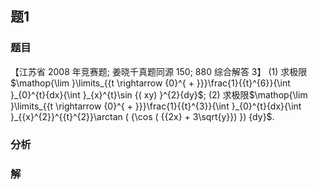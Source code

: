 ## 题1
### 题目
【江苏省 2008 年竞赛题; 姜晓千真题同源 150; 880 综合解答 3】
(1) 求极限$\mathop{\lim }\limits_{{t \rightarrow  {0}^{ + }}}\frac{1}{{t}^{6}}{\int }_{0}^{t}{dx}{\int }_{x}^{t}\sin {( xy) }^{2}{dy}$;
(2) 求极限$\mathop{\lim }\limits_{{t \rightarrow  {0}^{ + }}}\frac{1}{{t}^{3}}{\int }_{0}^{t}{dx}{\int }_{{x}^{2}}^{{t}^{2}}\arctan ( {\cos ( {{2x} + 3\sqrt{y}}) }) {dy}$.
### 分析

### 解